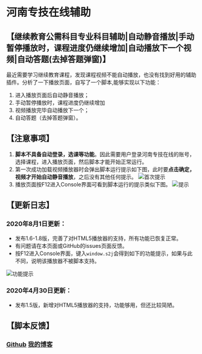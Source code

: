 # 河南专技在线辅助

## 【继续教育公需科目专业科目辅助|自动静音播放|手动暂停播放时，课程进度仍继续增加|自动播放下一个视频|自动答题(去掉答题弹窗)】

最近需要学习继续教育课程，发现课程视频不能自动播放，也没有找到好用的辅助插件。分析了一下播放页面，自写了一个脚本,能够实现以下功能：

 1. 进入播放页面后自动静音播放；
 2. 手动暂停播放时，课程进度仍继续增加
 3. 视频播放完毕自动播放下一个；
 4. 自动答题（去掉答题弹窗）。

## 【注意事项】

1. **脚本不具备自动登录，选课等功能**。因此需要用户登录河南专技在线的账号，选择课程，进入播放页面，然后脚本才能开始正常运行。
2. 第一次成功加载视频播放器时会弹出脚本运行提示如下图，此时要**点击确定，视频才开始自动静音播放**，之后没有其他任何提示。
![首次提示](https://raw.githubusercontent.com/huangdiv/user-scripts/master/hnzj/1.png)
3. 播放页面按F12进入Console界面可看到脚本运行的提示类似下图。
![提示](https://raw.githubusercontent.com/huangdiv/user-scripts/master/hnzj/2.png)

## 【更新日志】
### 2020年8月1日更新：
- 发布1.6-1.8版，完善了对HTML5播放器的支持，所有功能已恢复正常。
- 有问题请在本页面或GitHub的issues页面反馈。
- 按F12进入Console界面，键入`window.s2j`会得到如下的功能提示，如果与此不同，说明该播放器不被脚本支持。

![功能提示](https://raw.githubusercontent.com/huangdiv/user-scripts/master/hnzj/3.png)

### 2020年4月30日更新：
- 发布1.5版，新增对HTML5播放器的支持，功能够用，但还比较简陋。

## 【脚本反馈】
### [Github][1]    [我的博客][2]　


  [1]:https://github.com/huangdiv/user-scripts/issues/2
  [2]:https://huangdiv.com/tech/ghlearning-assist/

